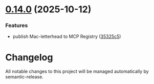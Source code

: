 # [0.14.0](https://github.com/easytocloud/Mac-letterhead/compare/v0.13.9...v0.14.0) (2025-10-12)


### Features

* publish Mac-letterhead to MCP Registry ([35325c5](https://github.com/easytocloud/Mac-letterhead/commit/35325c5a1feda4a39af62ae248defc941585c571))

# Changelog

All notable changes to this project will be managed automatically by semantic-release.
